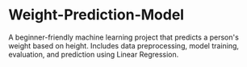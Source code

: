 # Weight-Prediction-Model
A beginner-friendly machine learning project that predicts a person's weight based on height. Includes data preprocessing, model training, evaluation, and prediction using Linear Regression.
